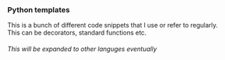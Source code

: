 ### Python templates

This is a bunch of different code snippets that I use or refer to regularly. This can be decorators, standard functions etc.

###### This will be expanded to other languges eventually
